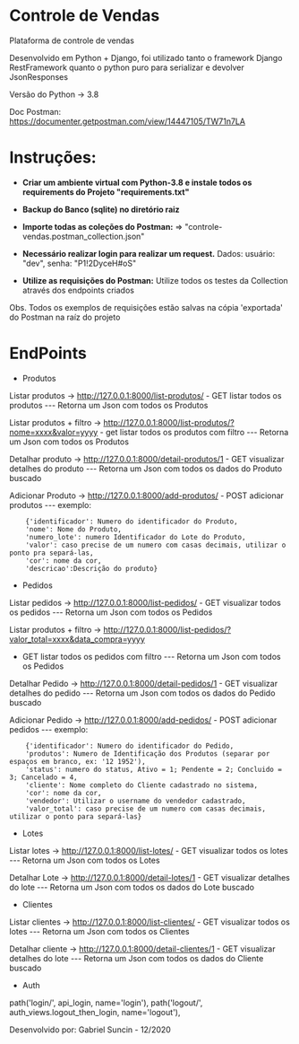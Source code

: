 # Controle de Vendas
Plataforma de controle de vendas

Desenvolvido em Python + Django, foi utilizado tanto o framework Django RestFramework quanto o python puro para 
serializar e devolver JsonResponses

Versão do Python -> 3.8

Doc Postman: https://documenter.getpostman.com/view/14447105/TW71n7LA

# Instruções:
- <strong>Criar um ambiente virtual com Python-3.8 e instale todos os requirements do Projeto "requirements.txt"</strong> 

- <strong>Backup do Banco (sqlite) no diretório raiz</strong>
      
- <strong>Importe todas as coleções do Postman:</strong>
            => "controle-vendas.postman_collection.json"

- <strong>Necessário realizar login para realizar um request.</strong>
      Dados:
          usuário: "dev", 
          senha: "P1!2DyceH#oS"
 
- <strong>Utilize as requisições do Postman:</strong>
        Utilize todos os testes da Collection através dos endpoints criados
  
Obs. Todos os exemplos de requisições estão salvas na cópia 'exportada' do Postman na raíz do projeto
  
# EndPoints


- Produtos

Listar produtos -> http://127.0.0.1:8000/list-produtos/ - GET listar todos os produtos
--- Retorna um Json com todos os Produtos


Listar produtos + filtro -> http://127.0.0.1:8000/list-produtos/?nome=xxxx&valor=yyyy - get listar todos os produtos com filtro
--- Retorna um Json com todos os Produtos


Detalhar produto -> http://127.0.0.1:8000/detail-produtos/1 - GET visualizar detalhes do produto
--- Retorna um Json com todos os dados do Produto buscado


Adicionar Produto -> http://127.0.0.1:8000/add-produtos/ - POST adicionar produtos ---
 exemplo:

        {'identificador': Numero do identificador do Produto, 
        'nome': Nome do Produto, 
        'numero_lote': numero Identificador do Lote do Produto,
        'valor': caso precise de um numero com casas decimais, utilizar o ponto pra separá-las, 
        'cor': nome da cor, 
        'descricao':Descrição do produto}

- Pedidos

Listar pedidos -> http://127.0.0.1:8000/list-pedidos/ - GET visualizar todos os pedidos
--- Retorna um Json com todos os Pedidos

Listar produtos + filtro -> http://127.0.0.1:8000/list-pedidos/?valor_total=xxxx&data_compra=yyyy
- GET listar todos os pedidos com filtro
--- Retorna um Json com todos os Pedidos

Detalhar Pedido -> http://127.0.0.1:8000/detail-pedidos/1 - GET visualizar detalhes do pedido
--- Retorna um Json com todos os dados do Pedido buscado

Adicionar Pedido -> http://127.0.0.1:8000/add-pedidos/ - POST adicionar pedidos ---
exemplo:

        {'identificador': Numero do identificador do Pedido, 
        'produtos': Numero de Identificação dos Produtos (separar por espaços em branco, ex: '12 1952'), 
        'status': numero do status, Ativo = 1; Pendente = 2; Concluido = 3; Cancelado = 4,
        'cliente': Nome completo do Cliente cadastrado no sistema, 
        'cor': nome da cor, 
        'vendedor': Utilizar o username do vendedor cadastrado,
        'valor_total': caso precise de um numero com casas decimais, utilizar o ponto para separá-las}

- Lotes

Listar lotes -> http://127.0.0.1:8000/list-lotes/ - GET visualizar todos os lotes 
--- Retorna um Json com todos os Lotes

Detalhar Lote -> http://127.0.0.1:8000/detail-lotes/1 - GET visualizar detalhes do lote
--- Retorna um Json com todos os dados do Lote buscado


- Clientes

Listar clientes -> http://127.0.0.1:8000/list-clientes/ - GET visualizar todos os lotes 
--- Retorna um Json com todos os Clientes

Detalhar cliente -> http://127.0.0.1:8000/detail-clientes/1 - GET visualizar detalhes do lote
--- Retorna um Json com todos os dados do Cliente buscado

- Auth

path('login/', api_login, name='login'),
path('logout/', auth_views.logout_then_login, name='logout'),



Desenvolvido por: Gabriel Suncin - 12/2020
